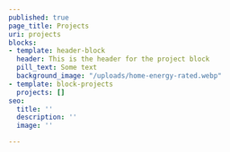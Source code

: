 ```yaml
---
published: true
page_title: Projects
uri: projects
blocks:
- template: header-block
  header: This is the header for the project block
  pill_text: Some text
  background_image: "/uploads/home-energy-rated.webp"
- template: block-projects
  projects: []
seo:
  title: ''
  description: ''
  image: ''

---
```

